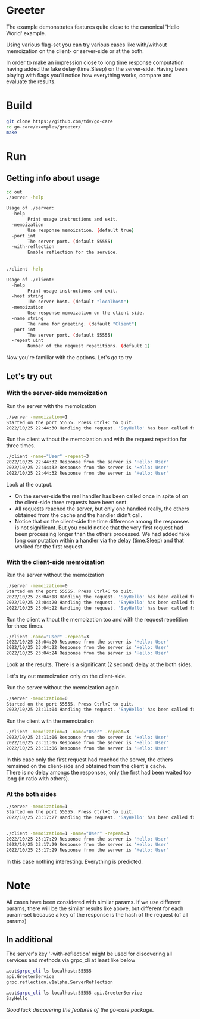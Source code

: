 # Greeter
The example demonstrates features quite close to the canonical 'Hello World' example.  

Using various flag-set you can try various cases like with/without memoization on the client- or server-side or at the both.    

In order to make an impression close to long time response computation having added the fake delay (time.Sleep) on the server-side. Having been playing with flags you'll notice how everything works, compare and evaluate the results.  

# Build
```bash
git clone https://github.com/tdv/go-care
cd go-care/examples/greeter/
make
```

# Run
## Getting info about usage
```bash
cd out
./server -help

Usage of ./server:
  -help
    	Print usage instructions and exit.
  -memoization
    	Use response memoization. (default true)
  -port int
    	The server port. (default 55555)
  -with-reflection
    	Enable reflection for the service.
    	
    	
./client -help

Usage of ./client:
  -help
    	Print usage instructions and exit.
  -host string
    	The server host. (default "localhost")
  -memoization
    	Use response memoization on the client side.
  -name string
    	The name for greeting. (default "Client")
  -port int
    	The server port. (default 55555)
  -repeat uint
    	Number of the request repetitions. (default 1)
```
Now you're familiar with the options. Let's go to try  

## Let's try out
### With the server-side memoization
Run the server with the memoization     
```bash
./server -memoization=1
Started on the port 55555. Press Ctrl+C to quit.
2022/10/25 22:44:30 Handling the request. 'SayHello' has been called for 'User'
```
Run the client without the memoization and with the request repetition for three times.  
```bash
./client -name="User" -repeat=3
2022/10/25 22:44:32 Response from the server is 'Hello: User'
2022/10/25 22:44:32 Response from the server is 'Hello: User'
2022/10/25 22:44:32 Response from the server is 'Hello: User'
```
Look at the output.
- On the server-side the real handler has been called once in spite of on the client-side three requests have been sent.
- All requests reached the server, but only one handled really, the others obtained from the cache and the handler didn't call.
- Notice that on the client-side the time difference among the responses is not significant. But you could notice that the very first request had been processing longer than the others processed. We had added fake long computation within a handler via the delay (time.Sleep) and that worked for the first request.

### With the client-side memoization
Run the server without the memoization
```bash
./server -memoization=0
Started on the port 55555. Press Ctrl+C to quit.
2022/10/25 23:04:18 Handling the request. 'SayHello' has been called for 'User'
2022/10/25 23:04:20 Handling the request. 'SayHello' has been called for 'User'
2022/10/25 23:04:22 Handling the request. 'SayHello' has been called for 'User'
```
Run the client without the memoization too and with the request repetition for three times.
```bash
./client -name="User" -repeat=3
2022/10/25 23:04:20 Response from the server is 'Hello: User'
2022/10/25 23:04:22 Response from the server is 'Hello: User'
2022/10/25 23:04:24 Response from the server is 'Hello: User'
```
Look at the results. There is a significant (2 second) delay at the both sides.  

Let's try out memoization only on the client-side.

Run the server without the memoization again
```bash
./server -memoization=0
Started on the port 55555. Press Ctrl+C to quit.
2022/10/25 23:11:04 Handling the request. 'SayHello' has been called for 'User'
```
Run the client with the memoization
```bash
./client -memoization=1 -name="User" -repeat=3
2022/10/25 23:11:06 Response from the server is 'Hello: User'
2022/10/25 23:11:06 Response from the server is 'Hello: User'
2022/10/25 23:11:06 Response from the server is 'Hello: User'
```
In this case only the first request had reached the server, the others remained on the client-side and obtained from the client's cache.  
There is no delay amongs the responses, only the first had been waited too long (in ratio with others).

### At the both sides
```bash
./server -memoization=1
Started on the port 55555. Press Ctrl+C to quit.
2022/10/25 23:17:27 Handling the request. 'SayHello' has been called for 'User'


./client -memoization=1 -name="User" -repeat=3
2022/10/25 23:17:29 Response from the server is 'Hello: User'
2022/10/25 23:17:29 Response from the server is 'Hello: User'
2022/10/25 23:17:29 Response from the server is 'Hello: User'
```
In this case  nothing interesting. Everything is predicted.

# Note
All cases have been considered with similar params. If we use different params, there will be the similar results like above, but different for each param-set because a key of the response is the hash of the request (of all params)  

## In additional
The server's key '-with-reflection' might be used for discovering all services and methods via grpc_cli at least like below
```bash
…out$grpc_cli ls localhost:55555
api.GreeterService
grpc.reflection.v1alpha.ServerReflection

…out$grpc_cli ls localhost:55555 api.GreeterService
SayHello
```

*Good luck discovering the features of the go-care package.*